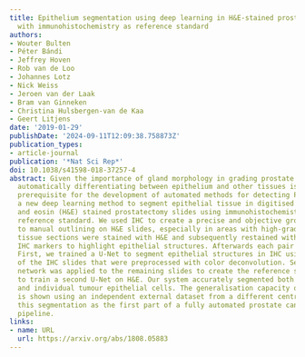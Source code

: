 ```yaml
---
title: Epithelium segmentation using deep learning in H&E-stained prostate specimens
  with immunohistochemistry as reference standard
authors:
- Wouter Bulten
- Péter Bándi
- Jeffrey Hoven
- Rob van de Loo
- Johannes Lotz
- Nick Weiss
- Jeroen van der Laak
- Bram van Ginneken
- Christina Hulsbergen-van de Kaa
- Geert Litjens
date: '2019-01-29'
publishDate: '2024-09-11T12:09:38.758873Z'
publication_types:
- article-journal
publication: '*Nat Sci Rep*'
doi: 10.1038/s41598-018-37257-4
abstract: Given the importance of gland morphology in grading prostate cancer (PCa),
  automatically differentiating between epithelium and other tissues is an important
  prerequisite for the development of automated methods for detecting PCa. We propose
  a new deep learning method to segment epithelial tissue in digitised hematoxylin
  and eosin (H&E) stained prostatectomy slides using immunohistochemistry (IHC) as
  reference standard. We used IHC to create a precise and objective ground truth compared
  to manual outlining on H&E slides, especially in areas with high-grade PCa. 102
  tissue sections were stained with H&E and subsequently restained with P63 and CK8/18
  IHC markers to highlight epithelial structures. Afterwards each pair was co-registered.
  First, we trained a U-Net to segment epithelial structures in IHC using a subset
  of the IHC slides that were preprocessed with color deconvolution. Second, this
  network was applied to the remaining slides to create the reference standard used
  to train a second U-Net on H&E. Our system accurately segmented both intact glands
  and individual tumour epithelial cells. The generalisation capacity of our system
  is shown using an independent external dataset from a different centre. We envision
  this segmentation as the first part of a fully automated prostate cancer grading
  pipeline.
links:
- name: URL
  url: https://arxiv.org/abs/1808.05883
---
```

